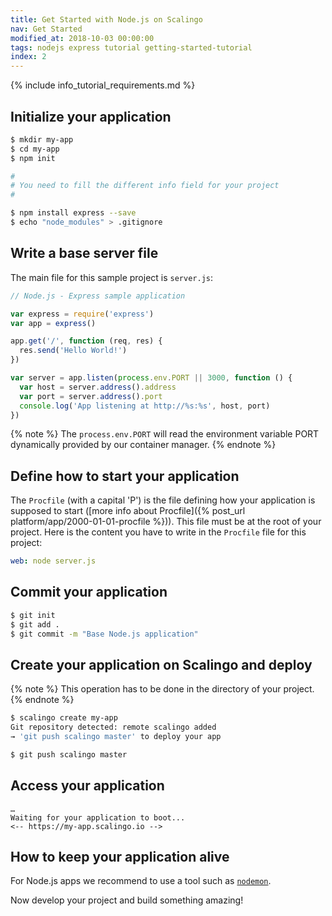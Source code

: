 ```yaml
---
title: Get Started with Node.js on Scalingo
nav: Get Started
modified_at: 2018-10-03 00:00:00
tags: nodejs express tutorial getting-started-tutorial
index: 2
---
```


{% include info_tutorial_requirements.md %}

## Initialize your application

```bash
$ mkdir my-app
$ cd my-app
$ npm init

#
# You need to fill the different info field for your project
#

$ npm install express --save
$ echo "node_modules" > .gitignore
```

## Write a base server file

The main file for this sample project is `server.js`:

```js
// Node.js - Express sample application

var express = require('express')
var app = express()

app.get('/', function (req, res) {
  res.send('Hello World!')
})

var server = app.listen(process.env.PORT || 3000, function () {
  var host = server.address().address
  var port = server.address().port
  console.log('App listening at http://%s:%s', host, port)
})
```

{% note %}
  The `process.env.PORT` will read the environment variable PORT dynamically provided by our container manager.
{% endnote %}

## Define how to start your application

The `Procfile` (with a capital 'P') is the file defining how your application
is supposed to start ([more info about Procfile]({% post_url
platform/app/2000-01-01-procfile %})). This file must be at the root of your project.
Here is the content you have to write in the `Procfile` file for this project:

```yaml
web: node server.js
```

## Commit your application

```bash
$ git init
$ git add .
$ git commit -m "Base Node.js application"
```

## Create your application on Scalingo and deploy

{% note %}
  This operation has to be done in the directory of your project.
{% endnote %}

```bash
$ scalingo create my-app
Git repository detected: remote scalingo added
→ 'git push scalingo master' to deploy your app

$ git push scalingo master
```

## Access your application

```text
…
Waiting for your application to boot...
<-- https://my-app.scalingo.io -->
```

## How to keep your application alive

For Node.js apps we recommend to use a tool such as [`nodemon`](https://nodemon.io/).


Now develop your project and build something amazing!
